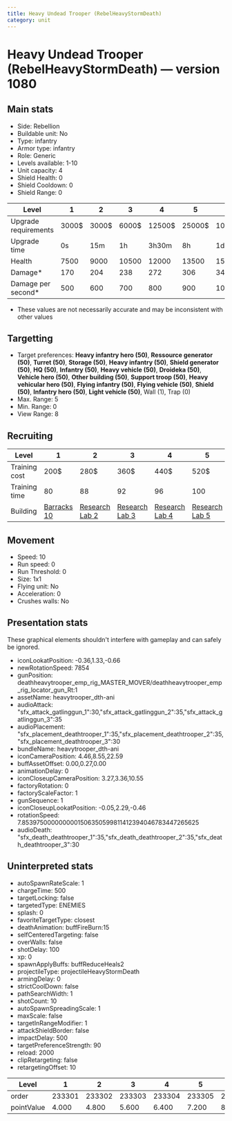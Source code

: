 ```yaml
---
title: Heavy Undead Trooper (RebelHeavyStormDeath)
category: unit
---
```


# Heavy Undead Trooper (RebelHeavyStormDeath) — version 1080

## Main stats

  * Side: Rebellion
  * Buildable unit: No
  * Type: infantry
  * Armor type: infantry
  * Role: Generic
  * Levels available: 1-10
  * Unit capacity: 4
  * Shield Health: 0
  * Shield Cooldown: 0
  * Shield Range: 0

|Level               |1    |2    |3    |4     |5     |6      |7      |8      |9       |10      |
|--------------------|-----|-----|-----|------|------|-------|-------|-------|--------|--------|
|Upgrade requirements|3000$|3000$|6000$|12500$|25000$|100000$|160000$|320000$|1000000$|1750000$|
|Upgrade time        |0s   |15m  |1h   |3h30m |8h    |1d     |2d     |3d12h  |5d      |1w1d    |
|Health              |7500 |9000 |10500|12000 |13500 |15000  |16500  |18000  |19500   |22500   |
|Damage*             |170  |204  |238  |272   |306   |340    |374    |408    |442     |510     |
|Damage per second*  |500  |600  |700  |800   |900   |1000   |1100   |1200   |1300    |1500    |

* These values are not necessarily accurate and may be inconsistent with other values

## Targetting

  * Target preferences: **Heavy infantry hero (50)**, **Ressource generator (50)**, **Turret (50)**, **Storage (50)**, **Heavy infantry (50)**, **Shield generator (50)**, **HQ (50)**, **Infantry (50)**, **Heavy vehicle (50)**, **Droideka (50)**, **Vehicle hero (50)**, **Other building (50)**, **Support troop (50)**, **Heavy vehicular hero (50)**, **Flying infantry (50)**, **Flying vehicle (50)**, **Shield (50)**, **Infantry hero (50)**, **Light vehicle (50)**, Wall (1), Trap (0)
  * Max. Range: 5
  * Min. Range: 0
  * View Range: 8

## Recruiting

|Level        |1                                |2                                     |3                                     |4                                     |5                                     |6                                     |7                                     |8                                     |9                                     |10                                     |
|-------------|---------------------------------|--------------------------------------|--------------------------------------|--------------------------------------|--------------------------------------|--------------------------------------|--------------------------------------|--------------------------------------|--------------------------------------|---------------------------------------|
|Training cost|200$                             |280$                                  |360$                                  |440$                                  |520$                                  |600$                                  |680$                                  |760$                                  |840$                                  |920$                                   |
|Training time|80                               |88                                    |92                                    |96                                    |100                                   |104                                   |108                                   |112                                   |116                                   |120                                    |
|Building     |[Barracks 10](rebelBarracks.html)|[Research Lab 2](rebelOffenseLab.html)|[Research Lab 3](rebelOffenseLab.html)|[Research Lab 4](rebelOffenseLab.html)|[Research Lab 5](rebelOffenseLab.html)|[Research Lab 6](rebelOffenseLab.html)|[Research Lab 7](rebelOffenseLab.html)|[Research Lab 8](rebelOffenseLab.html)|[Research Lab 9](rebelOffenseLab.html)|[Research Lab 10](rebelOffenseLab.html)|

## Movement

  * Speed: 10
  * Run speed: 0
  * Run Threshold: 0
  * Size: 1x1
  * Flying unit: No
  * Acceleration: 0
  * Crushes walls: No

## Presentation stats

These graphical elements shouldn't interfere with gameplay and can safely be ignored.

  * iconLookatPosition: -0.36,1.33,-0.66
  * newRotationSpeed: 7854
  * gunPosition: deathheavytrooper_emp_rig_MASTER_MOVER/deathheavytrooper_emp_rig_locator_gun_Rt:1
  * assetName: heavytrooper_dth-ani
  * audioAttack: "sfx_attack_gatlinggun_1":30,"sfx_attack_gatlinggun_2":35,"sfx_attack_gatlinggun_3":35
  * audioPlacement: "sfx_placement_deathtrooper_1":35,"sfx_placement_deathtrooper_2":35,"sfx_placement_deathtrooper_3":30
  * bundleName: heavytrooper_dth-ani
  * iconCameraPosition: 4.46,8.55,22.59
  * buffAssetOffset: 0.00,0.27,0.00
  * animationDelay: 0
  * iconCloseupCameraPosition: 3.27,3.36,10.55
  * factoryRotation: 0
  * factoryScaleFactor: 1
  * gunSequence: 1
  * iconCloseupLookatPosition: -0.05,2.29,-0.46
  * rotationSpeed: 7.8539750000000001506350599811412394046783447265625
  * audioDeath: "sfx_death_deathtrooper_1":35,"sfx_death_deathtrooper_2":35,"sfx_death_deathtrooper_3":30

## Uninterpreted stats

  * autoSpawnRateScale: 1
  * chargeTime: 500
  * targetLocking: false
  * targetedType: ENEMIES
  * splash: 0
  * favoriteTargetType: closest
  * deathAnimation: buffFireBurn:15
  * selfCenteredTargeting: false
  * overWalls: false
  * shotDelay: 100
  * xp: 0
  * spawnApplyBuffs: buffReduceHeals2
  * projectileType: projectileHeavyStormDeath
  * armingDelay: 0
  * strictCoolDown: false
  * pathSearchWidth: 1
  * shotCount: 10
  * autoSpawnSpreadingScale: 1
  * maxScale: false
  * targetInRangeModifier: 1
  * attackShieldBorder: false
  * impactDelay: 500
  * targetPreferenceStrength: 90
  * reload: 2000
  * clipRetargeting: false
  * retargetingOffset: 10

|Level     |1     |2     |3     |4     |5     |6     |7     |8     |9     |10    |
|----------|------|------|------|------|------|------|------|------|------|------|
|order     |233301|233302|233303|233304|233305|233306|233307|233308|233309|233310|
|pointValue|4.000 |4.800 |5.600 |6.400 |7.200 |8.000 |8.800 |9.600 |10.400|12.000|

